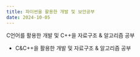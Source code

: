 ```yaml
---
title: 파이썬을 활용한 개발 및 보안공부
date: 2024-10-05
---
```


C언어를 활용한 개발 및 C++을 자료구조 & 알고리즘 공부

<!--more-->

- C&C++을 활용한 개발 및 자료구조 & 알고리즘 공부
